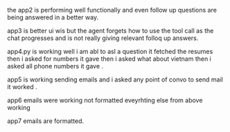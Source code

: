 the app2 is performing well functionally and even follow up questions are being answered in a better way.

app3 is better ui wis but the agent forgets how to use the tool call as the chat progresses and is not really giving relevant folloq up answers.

app4.py is working well i am abl to asl a question it fetched the resumes then i asked for numbers it gave then i asked what about vietnam then i asked all phone numbers it gave .

app5 is working sending emails and i asked any point of convo to send mail it worked .

app6 emails were working not formatted eveyrhting else from above working 

app7 emails are formatted.


